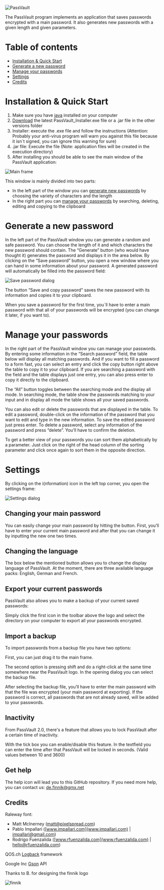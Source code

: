 ![PassVault](logo.png)

The PassVault program implements an application that saves passwords encrypted with a main password. 
It also generates new passwords with a given length and given parameters.

# Table of contents

- [Installation & Quick Start](#installation-&-quick-start)
- [Generate a new password](#generate-a-new-password)
- [Manage your passwords](#manage-your-passwords)
- [Settings](#settings)
- [Credits](#credits)

# Installation & Quick Start
1. Make sure you have [java](https://www.java.com/download/) installed on your computer
2. [Download](https://t1p.de/passvault) the latest PassVault_Installer.exe file or a .jar file in the other versions folder
3. Installer: execute the .exe file and follow the instructions (Attention: Probably your anti-virus program will warn you against this file because it isn´t signed, you can ignore this warning for sure)
4. .jar file: Execute the file (Note: application files will be created in the execution directory)
5. After installing you should be able to see the main window of the PassVault application:

![Main frame](screenshots/main_frame.png)

This window is mainly divided into two parts:
- In the left part of the window you can [generate new passwords](#generate-a-new-password) by choosing the variety of characters and the length
- In the right part you can [manage your passwords](#manage-your-passwords) by searching, deleting, editing and copying to the clipboard

# Generate a new password

In the left part of the PassVault window you can generate a random and safe password. 
You can choose the length of it and which characters the new password should contain. 
The “Generate” button (who would have thought it) generates the password and displays it in the area below. 
By clicking on the “Save password” button, you open a new window where you can hand in some information about your password. 
A generated password will automatically be filled into the password field:

![Save password dialog](screenshots/save_pass.png)

The button “Save and copy password” saves the new password with its information and copies it to your clipboard. 

When you save a password for the first time, you´ll have to enter a main password with that all of your passwords will be encrypted (you can change it later, if you want to).

# Manage your passwords
In the right part of the PassVault window you can manage your passwords. 
By entering some information in the “Search password” field, the table below will display all matching passwords. 
And if you want to fill a password to a form fast, you can select an entry and click the copy button right above the table to copy it to your clipboard. 
If you are searching a password with the field and the table displays just one entry, you can also press enter to copy it directly to the clipboard.

The “All” button toggles between the searching mode and the display all mode. 
In searching mode, the table show the passwords matching to your input and in display all mode the table shows all your saved passwords.

You can also edit or delete the passwords that are displayed in the table. 
To edit a password, double-click on the information of the password that you want to edit and type in the new information. 
To save the edited password just press enter. To delete a password, select any information of the password and press “delete”.
You’ll have to confirm the deletion.

To get a better view of your passwords you can sort them alphabetically by a parameter. 
Just click on the right of the head column of the sorting parameter and click once again to sort them in the opposite direction.

# Settings
By clicking on the i(nformation) icon in the left top corner, you open the settings frame:

![Settings dialog](screenshots/settings.png)

## Changing your main password
You can easily change your main password by hitting the button. 
First, you’ll have to enter your current main password and after that you can change it by inputting the new one two times.

## Changing the language
The box below the mentioned button allows you to change the display language of PassVault. 
At the moment, there are three available language packs: English, German and French.

## Export your current passwords
PassVault also allows you to make a backup of your current saved passwords: 

Simply click the first icon in the toolbar above the logo and select the directory on your computer to export all your passwords encrypted.

## Import a backup
To import passwords from a backup file you have two options: 

First, you can just drag it to the main frame. 

The second option is pressing shift and do a right-click at the same time somewhere near the PassVault logo. 
In the opening dialog you can select the backup file.

After selecting the backup file, you’ll have to enter the main password with that the file was encrypted (your main password at exporting). 
If the password is correct, all passwords that are not already saved, will be added to your passwords.

## Inactivity
From PassVault 2.0, there's a feature that allows you to lock PassVault after a certain time of inactivity.

With the tick box you can enable/disable this feature.
In the textfield you can enter the time after that PassVault will be locked in seconds. (Valid values between 10 and 3600)

## Get help
The help icon will lead you to this GitHub repository. 
If you need more help, you can contact us: [de.finnik@gmx.net](mailto:de.finnik@gmx.net)

## Credits
Raleway font:
- Matt McInerney ([matt@pixelspread.com](mailto:matt@pixelspread.com))
- Pablo Impallari ([www.impallari.com](www.impallari.com) | [impallari@gmail.com](mailto:impallari@gmail.com))
- Rodrigo Fuenzalida ([www.rfuenzalida.com](www.rfuenzalida.com) | [hello@rfuenzalida.com](mailto:hello@rfuenzalida.com))

QOS.ch [Logback](http://logback.qos.ch) framework

Google Inc [Gson](https://github.com/google/gson) API

Thanks to B. for designing the finnik logo

![finnik](finnik.png)
